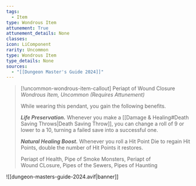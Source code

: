 ```yaml
---
tags:
  - Item
type: Wondrous Item
attunement: True
attunement_details: None
classes:
icon: LiComponent
rarity: Uncommon
type: Wondrous Item
type_details: None
sources: 
  - "[[Dungeon Master's Guide 2024]]"
---
```

>[!uncommon-wondrous-item-callout] Periapt of Wound Closure
>_Wondrous Item, Uncommon (Requires Attunement)_
>
>While wearing this pendant, you gain the following benefits.
>
>**_Life Preservation._** Whenever you make a [[Damage & Healing#Death Saving Throws\|Death Saving Throw]], you can change a roll of 9 or lower to a 10, turning a failed save into a successful one.
>
>**_Natural Healing Boost._** Whenever you roll a Hit Point Die to regain Hit Points, double the number of Hit Points it restores.
>
>
>Periapt of Health, Pipe of Smoke Monsters, Periapt of  
>Wound CLosure, Pipes of the Sewers, Pipes of Haunting
>


![[dungeon-masters-guide-2024.avif|banner]]